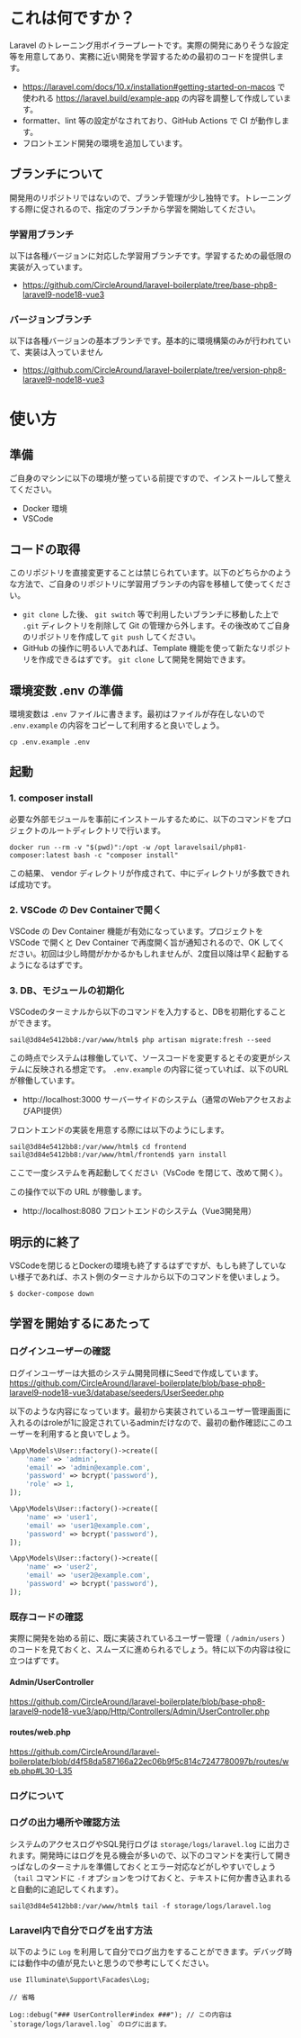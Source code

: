 # これは何ですか？

Laravel のトレーニング用ボイラープレートです。実際の開発にありそうな設定等を用意してあり、実務に近い開発を学習するための最初のコードを提供します。

- https://laravel.com/docs/10.x/installation#getting-started-on-macos で使われる https://laravel.build/example-app の内容を調整して作成しています。
- formatter、lint 等の設定がなされており、GitHub Actions で CI が動作します。
- フロントエンド開発の環境を追加しています。

## ブランチについて

開発用のリポジトリではないので、ブランチ管理が少し独特です。トレーニングする際に促されるので、指定のブランチから学習を開始してください。

### 学習用ブランチ

以下は各種バージョンに対応した学習用ブランチです。学習するための最低限の実装が入っています。

- https://github.com/CircleAround/laravel-boilerplate/tree/base-php8-laravel9-node18-vue3

### バージョンブランチ

以下は各種バージョンの基本ブランチです。基本的に環境構築のみが行われていて、実装は入っていません

- https://github.com/CircleAround/laravel-boilerplate/tree/version-php8-laravel9-node18-vue3

# 使い方

## 準備

ご自身のマシンに以下の環境が整っている前提ですので、インストールして整えてください。

- Docker 環境
- VSCode

## コードの取得

このリポジトリを直接変更することは禁じられています。以下のどちらかのような方法で、ご自身のリポジトリに学習用ブランチの内容を移植して使ってください。

- `git clone` した後、 `git switch` 等で利用したいブランチに移動した上で `.git` ディレクトリを削除して Git の管理から外します。その後改めてご自身のリポジトリを作成して `git push` してください。
- GitHub の操作に明るい人であれば、Template 機能を使って新たなリポジトリを作成できるはずです。 `git clone` して開発を開始できます。

## 環境変数 .env の準備

環境変数は `.env` ファイルに書きます。最初はファイルが存在しないので `.env.example` の内容をコピーして利用すると良いでしょう。

```
cp .env.example .env
```

## 起動

### 1. composer install
必要な外部モジュールを事前にインストールするために、以下のコマンドをプロジェクトのルートディレクトリで行います。

```
docker run --rm -v "$(pwd)":/opt -w /opt laravelsail/php81-composer:latest bash -c "composer install"
```

この結果、 vendor ディレクトリが作成されて、中にディレクトリが多数できれば成功です。

### 2. VSCode の Dev Containerで開く

VSCode の Dev Container 機能が有効になっています。プロジェクトを VSCode で開くと Dev Container で再度開く旨が通知されるので、OK してください。初回は少し時間がかかるかもしれませんが、2度目以降は早く起動するようになるはずです。

### 3. DB、モジュールの初期化

VSCodeのターミナルから以下のコマンドを入力すると、DBを初期化することができます。

```
sail@3d84e5412bb8:/var/www/html$ php artisan migrate:fresh --seed
```

この時点でシステムは稼働していて、ソースコードを変更するとその変更がシステムに反映される想定です。 `.env.example` の内容に従っていれば、以下のURLが稼働しています。

- http://localhost:3000 サーバーサイドのシステム（通常のWebアクセスおよびAPI提供）

フロントエンドの実装を用意する際には以下のようにします。

```
sail@3d84e5412bb8:/var/www/html$ cd frontend
sail@3d84e5412bb8:/var/www/html/frontend$ yarn install
```

ここで一度システムを再起動してください（VsCode を閉じて、改めて開く）。

この操作で以下の URL が稼働します。

- http://localhost:8080 フロントエンドのシステム（Vue3開発用）

## 明示的に終了
VSCodeを閉じるとDockerの環境も終了するはずですが、もしも終了していない様子であれば、ホスト側のターミナルから以下のコマンドを使いましょう。

```
$ docker-compose down
```

## 学習を開始するにあたって

### ログインユーザーの確認
ログインユーザーは大抵のシステム開発同様にSeedで作成しています。
https://github.com/CircleAround/laravel-boilerplate/blob/base-php8-laravel9-node18-vue3/database/seeders/UserSeeder.php

以下のような内容になっています。最初から実装されているユーザー管理画面に入れるのはroleが1に設定されているadminだけなので、最初の動作確認にこのユーザーを利用すると良いでしょう。

```php
\App\Models\User::factory()->create([
    'name' => 'admin',
    'email' => 'admin@example.com',
    'password' => bcrypt('password'),
    'role' => 1,
]);

\App\Models\User::factory()->create([
    'name' => 'user1',
    'email' => 'user1@example.com',
    'password' => bcrypt('password'),
]);

\App\Models\User::factory()->create([
    'name' => 'user2',
    'email' => 'user2@example.com',
    'password' => bcrypt('password'),
]);
```

### 既存コードの確認
実際に開発を始める前に、既に実装されているユーザー管理（ `/admin/users` ）のコードを見ておくと、スムーズに進められるでしょう。特に以下の内容は役に立つはずです。

#### Admin/UserController
https://github.com/CircleAround/laravel-boilerplate/blob/base-php8-laravel9-node18-vue3/app/Http/Controllers/Admin/UserController.php

#### routes/web.php
https://github.com/CircleAround/laravel-boilerplate/blob/d4f58da587166a22ec06b9f5c814c7247780097b/routes/web.php#L30-L35

### ログについて

### ログの出力場所や確認方法
システムのアクセスログやSQL発行ログは `storage/logs/laravel.log` に出力されます。開発時にはログを見る機会が多いので、以下のコマンドを実行して開きっぱなしのターミナルを準備しておくとエラー対応などがしやすいでしょう（`tail` コマンドに `-f` オプションをつけておくと、テキストに何か書き込まれると自動的に追記してくれます）。

```
sail@3d84e5412bb8:/var/www/html$ tail -f storage/logs/laravel.log
```

### Laravel内で自分でログを出す方法

以下のように `Log` を利用して自分でログ出力をすることができます。デバッグ時には動作中の値が見たいと思うので参考にしてください。

```
use Illuminate\Support\Facades\Log;

// 省略

Log::debug("### UserController#index ###"); // この内容は `storage/logs/laravel.log` のログに出ます。
```

